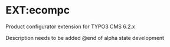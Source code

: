 EXT:ecompc
======

Product configurator extension for TYPO3 CMS 6.2.x

  Description needs to be added @end of alpha state development